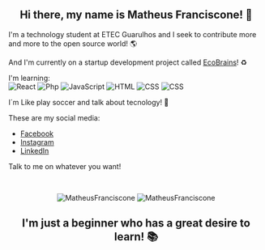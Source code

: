 

 <h2 align="center"> Hi there, my name is Matheus Franciscone! 👋 </h2>

 I'm a technology student at ETEC Guarulhos and I seek to contribute more and more to the open source world! 🌎 

 And I'm currently on a startup development project called [EcoBrains](https://github.com/OB-Group/WebSite-EcoBrains)! ♻️
  
 I'm learning:  
 ![React](https://img.shields.io/badge/-React-black?style=flat-square&logo=react) 
 ![Php](https://img.shields.io/badge/-Php-black?style=flat-square&logo=php)
 ![JavaScript](https://img.shields.io/badge/-JavaScript-black?style=flat-square&logo=javascript)
 ![HTML](https://img.shields.io/badge/-HTML5-black?style=flat-square&logo=html5)
 ![CSS](https://img.shields.io/badge/-CSS3-black?style=flat-square&logo=css3)
 ![CSS](https://img.shields.io/badge/-MySQL-black?style=flat-square&logo=mysql)
 
 I´m Like play soccer and talk about tecnology! 👾

 These are my social media: 
 
* [Facebook](https://www.facebook.com/matheus.franciscone.7)
* [Instagram](https://www.instagram.com/_franciscone/)
* [LinkedIn](https://www.linkedin.com/in/matheus-franciscone/)

Talk to me on whatever you want!

<br>
<p align="center">
  <img src="https://github-readme-stats.vercel.app/api?username=MatheusFranciscone&count_private=true&theme=dark&show_icons=true&hide=contribs" alt="MatheusFranciscone"/> 
  <img src="https://github-readme-stats.vercel.app/api/top-langs/?username=MatheusFranciscone&layout=compact&theme=dark" alt="MatheusFranciscone"/> 
</p>

<h2 align= "center" >I'm just a beginner who has a great desire to learn! 📚</h2>


